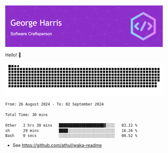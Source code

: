![img](./assets/github-header.png)

Hello! :wave:

<div align="center">
  <img  src="https://raw.githubusercontent.com/1999AZZAR/1999AZZAR/readme/resources/grid-snake.svg" alt="snake" />
</div>

<!--START_SECTION:waka-->

```txt
From: 26 August 2024 - To: 02 September 2024

Total Time: 30 mins

Other   2 hrs 30 mins   ████████████████████▓░░░░   83.22 %
sh      29 mins         ████░░░░░░░░░░░░░░░░░░░░░   16.26 %
Bash    0 secs          ░░░░░░░░░░░░░░░░░░░░░░░░░   00.52 %
```

<!--END_SECTION:waka-->

- See <https://github.com/athul/waka-readme>

